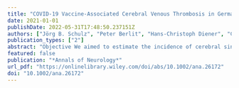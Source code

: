 ```yaml
---
title: "COVID-19 Vaccine-Associated Cerebral Venous Thrombosis in Germany"
date: 2021-01-01
publishDate: 2022-05-31T17:48:50.237151Z
authors: ["Jörg B. Schulz", "Peter Berlit", "Hans-Christoph Diener", "Christian Gerloff", "Andreas Greinacher", "Christine Klein", "Gabor C. Petzold", "Marco Piccininni", "Sven Poli", "Rainer Röhrig", "Helmuth Steinmetz", "Thomas Thiele", "Tobias Kurth", "the German Society of Neurology SARS-CoV-2 Vaccination Study Group"]
publication_types: ["2"]
abstract: "Objective We aimed to estimate the incidence of cerebral sinus and venous thrombosis (CVT) within 1 month from first dose administration and the frequency of vaccine-induced immune thrombotic thrombocytopenia (VITT) as the underlying mechanism after vaccination with BNT162b2, ChAdOx1, and mRNA-1273, in Germany. Methods A web-based questionnaire was e-mailed to all departments of neurology. We requested a report of cases of CVT occurring within 1 month of a COVID-19 vaccination. Other cerebral events could also be reported. Incidence rates of CVT were calculated by using official statistics of 9 German states. Results A total of 45 CVT cases were reported. In addition, 9 primary ischemic strokes, 4 primary intracerebral hemorrhages, and 4 other neurological events were recorded. Of the CVT patients, 35 (77.8%) were female, and 36 (80.0%) were younger than 60 years. Fifty-three events were observed after vaccination with ChAdOx1 (85.5%), 9 after BNT162b2 (14.5%) vaccination, and none after mRNA-1273 vaccination. After 7,126,434 first vaccine doses, the incidence rate of CVT within 1 month from first dose administration was 0.55 (95% confidence interval [CI] = 0.38–0.78) per 100,000 person-months (which corresponds to a risk of CVT within the first 31 days of 0.55 per 100,000 individuals) for all vaccines and 1.52 (95% CI = 1.00–2.21) for ChAdOx1 (after 2,320,535 ChAdOx1 first doses). The adjusted incidence rate ratio was 9.68 (95% CI = 3.46–34.98) for ChAdOx1 compared to mRNA-based vaccines and 3.14 (95% CI = 1.22–10.65) for females compared to non-females. In 26 of 45 patients with CVT (57.8%), VITT was graded highly probable. Interpretation Given an incidence of 0.02 to 0.15 per 100,000 person-months for CVT in the general population, these findings point toward a higher risk for CVT after ChAdOx1 vaccination, especially for women. ANN NEUROL 2021;90:627–639"
featured: false
publication: "*Annals of Neurology*"
url_pdf: "https://onlinelibrary.wiley.com/doi/abs/10.1002/ana.26172"
doi: "10.1002/ana.26172"
---
```


